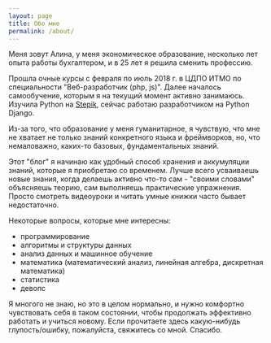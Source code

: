 ```yaml
---
layout: page
title: Обо мне
permalink: /about/
---
```


Меня зовут Алина, у меня экономическое образование, несколько лет опыта работы бухгалтером, и в 25 лет я решила сменить профессию.

Прошла очные курсы с февраля по июль 2018 г. в ЦДПО ИТМО по специальности "Веб-разработчик (php, js)". Далее началось самообучение, которым я на текущий момент активно занимаюсь.
Изучила Python на [Stepik](https://stepik.org/), сейчас работаю разработчиком на Python Django.

Из-за того, что образование у меня гуманитарное, я чувствую, что мне не хватает не только знаний конкретного языка и фреймворков, но, что немаловажно, каких-то базовых, фундаментальных знаний.

Этот "блог" я начинаю как удобный способ хранения и аккумуляции знаний, которые я приобретаю со временем. Лучше всего усваиваешь новые знания, когда делаешь активно что-то сам - "своими словами" объясняешь теорию, сам выполняешь практические упражнения. Просто смотреть видеоуроки и читать умные книжки часто бывает недостаточно.

Некоторые вопросы, которые мне интересны:
- программирование
- алгоритмы и структуры данных
- анализ данных и машинное обучение
- математика (математический анализ, линейная алгебра, дискретная математика)
- статистика
- девопс

Я многого не знаю, но это в целом нормально, и нужно комфортно чувствовать себя в таком состоянии, чтобы продолжать эффективно работать и учиться новому. Если прочитаете здесь какую-нибудь глупость/ошибку, пожалуйста, свяжитесь со мной. Спасибо.
